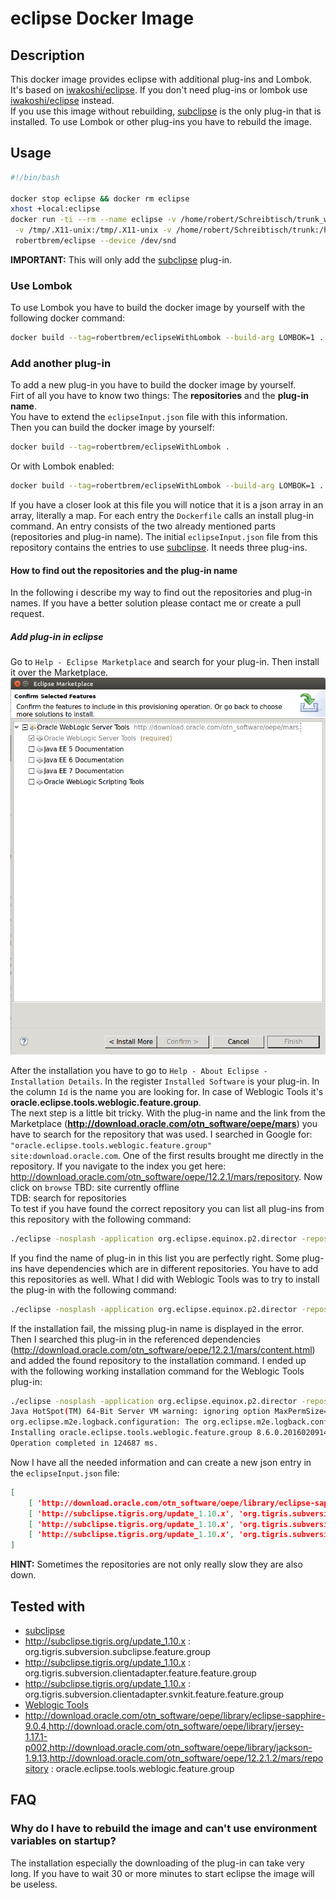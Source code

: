 # eclipse Docker Image

## Description
This docker image provides eclipse with additional plug-ins and Lombok. It's based on [iwakoshi/eclipse](https://github.com/iwakoshi/eclipse). If you don't need plug-ins or lombok use [iwakoshi/eclipse](https://github.com/iwakoshi/eclipse) instead.  
If you use this image without rebuilding, [subclipse](http://subclipse.tigris.org/) is the only plug-in that is installed. To use Lombok or other plug-ins you have to rebuild the image.

## Usage
```bash
#!/bin/bash

docker stop eclipse && docker rm eclipse
xhost +local:eclipse
docker run -ti --rm --name eclipse -v /home/robert/Schreibtisch/trunk_workspace:/home/eclipse/workspace:rw \
 -v /tmp/.X11-unix:/tmp/.X11-unix -v /home/robert/Schreibtisch/trunk:/home/eclipse/trunk:rw -e DISPLAY=unix$DISPLAY \
 robertbrem/eclipse --device /dev/snd
```
**IMPORTANT:** This will only add the [subclipse](http://subclipse.tigris.org/) plug-in.

### Use Lombok
To use Lombok you have to build the docker image by yourself with the following docker command:
```bash
docker build --tag=robertbrem/eclipseWithLombok --build-arg LOMBOK=1 .
```

### Add another plug-in
To add a new plug-in you have to build the docker image by yourself.  
Firt of all you have to know two things: The **repositories** and the **plug-in name**.  
You have to extend the `eclipseInput.json` file with this information.  
Then you can build the docker image by yourself:
```bash
docker build --tag=robertbrem/eclipseWithLombok .
```
Or with Lombok enabled:
```bash
docker build --tag=robertbrem/eclipseWithLombok --build-arg LOMBOK=1 .
```

If you have a closer look at this file you will notice that it is a json array in an array, literally a map. For each entry the `Dockerfile` calls an install plug-in command. An entry consists of the two already mentioned parts (repositories and plug-in name). The initial `eclipseInput.json` file from this repository contains the entries to use [subclipse](http://subclipse.tigris.org/). It needs three plug-ins.

#### How to find out the repositories and the plug-in name
In the following i describe my way to find out the repositories and plug-in names. If you have a better solution please contact me or create a pull request.

##### Add plug-in in eclipse
Go to `Help - Eclipse Marketplace` and search for your plug-in. Then install it over the Marketplace.
![alt tag](installWeblogicTools.png)

After the installation you have to go to `Help - About Eclipse - Installation Details`. In the register `Installed Software` is your plug-in. In the column `Id` is the name you are looking for. In case of Weblogic Tools it's **oracle.eclipse.tools.weblogic.feature.group**.  
The next step is a little bit tricky. With the plug-in name and the link from the Marketplace (**http://download.oracle.com/otn_software/oepe/mars**) you have to search for the repository that was used. I searched in Google for: `"oracle.eclipse.tools.weblogic.feature.group" site:download.oracle.com`. One of the first results brought me directly in the repository. If you navigate to the index you get here: http://download.oracle.com/otn_software/oepe/12.2.1/mars/repository. Now click on `browse`
TBD: site currently offline  
TDB: search for repositories  
To test if you have found the correct repository you can list all plug-ins from this repository with the following command:
```bash
./eclipse -nosplash -application org.eclipse.equinox.p2.director -repository http://download.oracle.com/otn_software/oepe/12.2.1.2/mars/repository -list
```
If you find the name of plug-in in this list you are perfectly right. Some plug-ins have dependencies which are in different repositories. You have to add this repositories as well. What I did with Weblogic Tools was to try to install the plug-in with the following command:
```bash
./eclipse -nosplash -application org.eclipse.equinox.p2.director -repository http://download.oracle.com/otn_software/oepe/12.2.1.2/mars/repository -installIU oracle.eclipse.tools.weblogic.feature.group
```
If the installation fail, the missing plug-in name is displayed in the error. Then I searched this plug-in in the referenced dependencies (http://download.oracle.com/otn_software/oepe/12.2.1/mars/content.html) and added the found repository to the installation command. I ended up with the following working installation command for the Weblogic Tools plug-in:
```bash
./eclipse -nosplash -application org.eclipse.equinox.p2.director -repository http://download.oracle.com/otn_software/oepe/library/eclipse-sapphire-9.0.4,http://download.oracle.com/otn_software/oepe/library/jersey-1.17.1-p002,http://download.oracle.com/otn_software/oepe/library/jackson-1.9.13,http://download.oracle.com/otn_software/oepe/12.2.1.2/mars/repository -installIU oracle.eclipse.tools.weblogic.feature.group
Java HotSpot(TM) 64-Bit Server VM warning: ignoring option MaxPermSize=256m; support was removed in 8.0
org.eclipse.m2e.logback.configuration: The org.eclipse.m2e.logback.configuration bundle was activated before the state location was initialized.  Will retry after the state location is initialized.
Installing oracle.eclipse.tools.weblogic.feature.group 8.6.0.201602091418.
Operation completed in 124687 ms.
```
Now I have all the needed information and can create a new json entry in the `eclipseInput.json` file:
```json
[
    [ 'http://download.oracle.com/otn_software/oepe/library/eclipse-sapphire-9.0.4,http://download.oracle.com/otn_software/oepe/library/jersey-1.17.1-p002,http://download.oracle.com/otn_software/oepe/library/jackson-1.9.13,http://download.oracle.com/otn_software/oepe/12.2.1.2/mars/repository', 'oracle.eclipse.tools.weblogic.feature.group' ],
    [ 'http://subclipse.tigris.org/update_1.10.x', 'org.tigris.subversion.subclipse.feature.group' ],
    [ 'http://subclipse.tigris.org/update_1.10.x', 'org.tigris.subversion.clientadapter.feature.feature.group' ],
    [ 'http://subclipse.tigris.org/update_1.10.x', 'org.tigris.subversion.clientadapter.svnkit.feature.feature.group' ]
]
```

**HINT:** Sometimes the repositories are not only really slow they are also down.

## Tested with
* [subclipse](http://subclipse.tigris.org/)
 * http://subclipse.tigris.org/update_1.10.x : org.tigris.subversion.subclipse.feature.group
 * http://subclipse.tigris.org/update_1.10.x : org.tigris.subversion.clientadapter.feature.feature.group
 * http://subclipse.tigris.org/update_1.10.x : org.tigris.subversion.clientadapter.svnkit.feature.feature.group
* [Weblogic Tools](http://www.oracle.com/technetwork/developer-tools/eclipse/overview/weblogicservertools-161590.html)
 * http://download.oracle.com/otn_software/oepe/library/eclipse-sapphire-9.0.4,http://download.oracle.com/otn_software/oepe/library/jersey-1.17.1-p002,http://download.oracle.com/otn_software/oepe/library/jackson-1.9.13,http://download.oracle.com/otn_software/oepe/12.2.1.2/mars/repository : oracle.eclipse.tools.weblogic.feature.group

## FAQ
### Why do I have to rebuild the image and can't use environment variables on startup?
The installation especially the downloading of the plug-in can take very long. If you have to wait 30 or more minutes to start eclipse the image will be useless.
